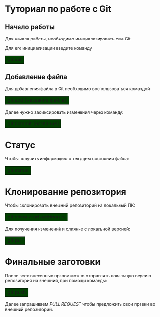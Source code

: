 # Туториал по работе c Git

## Начало работы

Для начала работы, необходимо инициализировать сам Git

Для его инициализации введите команду 

<table><tr><td bgcolor=000040"> git init </table></tr></td>


## Добавление файла

Для добавления файла в Git необходимо воспользоваться командой 

<table><tr><td bgcolor=000040"> git add [название файла]</table></tr></td>

Далее нужно зафиксировать изменения через команду: 


<table><tr><td bgcolor=000040"> git сommit [название]</table></tr></td>

# Статус

Чтобы получить информацию о текущем состоянии файла: 

<table><tr><td bgcolor=000040"> git status </table></tr></td>

# Клонирование репозитория 

Чтобы склонировать внешний репозиторий на локальный ПК: 

<table><tr><td bgcolor=000040"> git clone < url-address > </table></tr></td>

Для получения изменений и слияние с локальной версией: 

<table><tr><td bgcolor=000040"> git pull </table></tr></td>

# Финальные заготовки

После всех внесенных правок можно отправлять локальную версию репозитория на внешний, при помощи команды: 

<table><tr><td bgcolor=000040"> git push </table></tr></td>

Далее запрашиваем *PULL REQUEST* чтобы предложить свои правки во внешний репозиторий. 